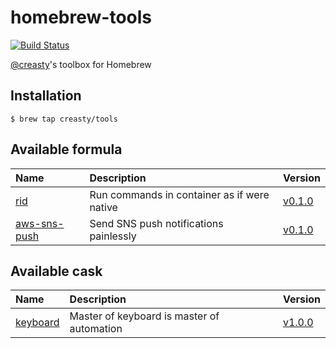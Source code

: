 homebrew-tools
==============

[![Build Status](https://travis-ci.org/creasty/homebrew-tools.svg?branch=master)](https://travis-ci.org/creasty/homebrew-tools)

[@creasty](https://github.com/creasty)'s toolbox for Homebrew


Installation
------------

```hcl
$ brew tap creasty/tools
```


Available formula
-----------------

| Name | Description | Version |
|:---|:---|:---|
| [rid](https://github.com/creasty/rid) | Run commands in container as if were native | [v0.1.0](https://github.com/creasty/rid/releases/tag/v0.1.0) |
| [aws-sns-push](https://github.com/creasty/aws-sns-push) | Send SNS push notifications painlessly | [v0.1.0](https://github.com/creasty/aws-sns-push/releases/tag/v0.1.0) |


Available cask
-----------------

| Name | Description | Version |
|:---|:---|:---|
| [keyboard](https://github.com/creasty/Keyboard) | Master of keyboard is master of automation | [v1.0.0](https://github.com/creasty/Keyboard/releases/tag/v1.0.0) |
